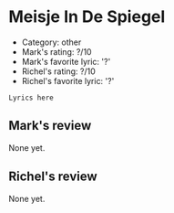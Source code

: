 # Meisje In De Spiegel

 * Category: other
 * Mark's rating: ?/10
 * Mark's favorite lyric: '?'
 * Richel's rating: ?/10
 * Richel's favorite lyric: '?'

```
Lyrics here
```

## Mark's review

None yet.

## Richel's review

None yet.
